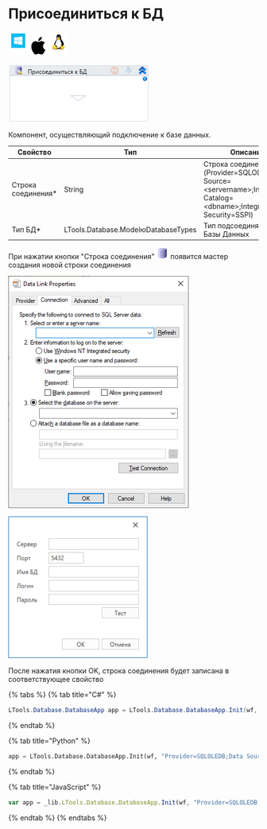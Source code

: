 # Присоединиться к БД

![](<../../../.gitbook/assets/image (100) (1) (1) (1) (2) (63).png>)

![](<../../../.gitbook/assets/image (330).png>)

Компонент, осуществляющий подключение к базе данных.

| Свойство            | Тип                                 | Описание                                                                                                                |
| ------------------- | ----------------------------------- | ----------------------------------------------------------------------------------------------------------------------- |
| Строка соединения\* | String                              | Строка соединения с БД (Provider=SQLOLEDB;Data Source=\<servername>;Initial Catalog=\<dbname>;Integrated Security=SSPI) |
| Тип БД\*            | LTools.Database.ModelюDatabaseTypes | Тип подсоединяемой Базы Данных                                                                                          |

При нажатии кнопки "Строка соединения" <img src="../../../.gitbook/assets/connection_editor_button.png" alt="" data-size="line"> появится мастер создания новой строки соединения

![Для Ole DB](<../../../.gitbook/assets/image (301).png>)

![Для Postgre Sql](<../../../.gitbook/assets/image (383).png>)

После нажатия кнопки OK, строка соединения будет записана в соответствующее свойство

{% tabs %}
{% tab title="C#" %}
```csharp
LTools.Database.DatabaseApp app = LTools.Database.DatabaseApp.Init(wf, "Provider=SQLOLEDB;Data Source=<servername>;Initial Catalog=<dbname>;Integrated Security=SSPI");
```
{% endtab %}

{% tab title="Python" %}
```python
app = LTools.Database.DatabaseApp.Init(wf, "Provider=SQLOLEDB;Data Source=<servername>;Initial Catalog=<dbname>;Integrated Security=SSPI")
```
{% endtab %}

{% tab title="JavaScript" %}
```javascript
var app = _lib.LTools.Database.DatabaseApp.Init(wf, "Provider=SQLOLEDB;Data Source=<servername>;Initial Catalog=<dbname>;Integrated Security=SSPI");
```
{% endtab %}
{% endtabs %}
